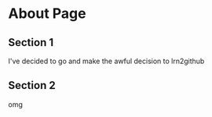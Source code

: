 # About Page


## Section 1

I've decided to go and make the awful decision to lrn2github


## Section 2

omg
